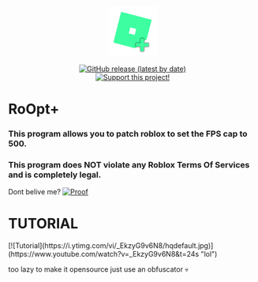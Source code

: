 <p align="center">
  <img src="https://raw.githubusercontent.com/maybecanel/RoOpt/main/RoOptLogo_NoBackground.png" width="20%" title="Intro Card" alt="Intro Card">
</p>
<p align=center>
  <a href="https://github.com/maybecanel/RoOpt/releases/latest"><img alt="GitHub release (latest by date)" src="https://img.shields.io/github/downloads/maybecanel/RoOpt/total"></a>
  <br>
  <a href="https://www.roblox.com/game-pass/252553886/Support-my-work"><img alt="Support this project!" src="https://img.shields.io/badge/Support_this_project!-purple"></a>
</p>

<h1>RoOpt+</h1>
<h3>This program allows you to patch roblox to set the FPS cap to 500. </h3>
<h3>This program does NOT violate any Roblox Terms Of Services and is completely legal. </h3>
Dont belive me? 
<a href="https://twitter.com/ValiantWind/status/1651662595739521024"><img alt="Proof" src="https://img.shields.io/badge/PROOF-red"></a>
<br>
<h1>TUTORIAL</h1>
[![Tutorial](https://i.ytimg.com/vi/_EkzyG9v6N8/hqdefault.jpg)](https://www.youtube.com/watch?v=_EkzyG9v6N8&t=24s "lol")

too lazy to make it opensource just use an obfuscator 💀
